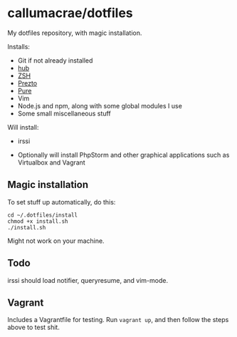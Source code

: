 # callumacrae/dotfiles

My dotfiles repository, with magic installation.

Installs:

- Git if not already installed
- [hub](http://hub.github.com/)
- [ZSH](http://www.zsh.org/)
- [Prezto](https://github.com/sorin-ionescu/prezto)
- [Pure](https://github.com/sindresorhus/pure)
- Vim
- Node.js and npm, along with some global modules I use
- Some small miscellaneous stuff

Will install:

- irssi

- Optionally will install PhpStorm and other graphical applications such as Virtualbox and Vagrant


## Magic installation

To set stuff up automatically, do this:

```
cd ~/.dotfiles/install
chmod +x install.sh
./install.sh
```

Might not work on your machine.

## Todo

irssi should load notifier, queryresume, and vim-mode.

## Vagrant

Includes a Vagrantfile for testing. Run `vagrant up`, and then follow the steps
above to test shit.
